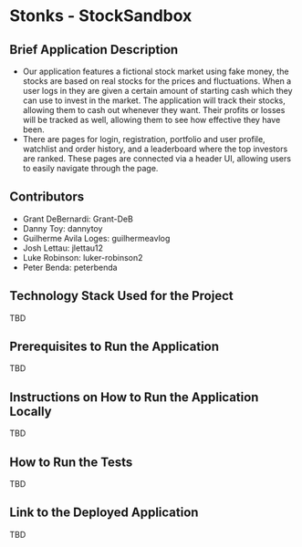 # Stonks - StockSandbox

## Brief Application Description
- Our application features a fictional stock market using fake money, the stocks are based on real stocks for the prices and fluctuations. When a user logs in they are given a certain amount of starting cash which they can use to invest in the market. The application will track their stocks, allowing them to cash out whenever they want. Their profits or losses will be tracked as well, allowing them to see how effective they have been.
- There are pages for login, registration, portfolio and user profile, watchlist and order history, and a leaderboard where the top investors are ranked. These pages are connected via a header UI, allowing users to easily navigate through the page. 

## Contributors
- Grant DeBernardi: Grant-DeB
- Danny Toy: dannytoy
- Guilherme Avila Loges: guilhermeavlog
- Josh Lettau: jlettau12
- Luke Robinson: luker-robinson2
- Peter Benda: peterbenda

## Technology Stack Used for the Project
TBD

## Prerequisites to Run the Application
TBD

## Instructions on How to Run the Application Locally
TBD

## How to Run the Tests
TBD

## Link to the Deployed Application
TBD
